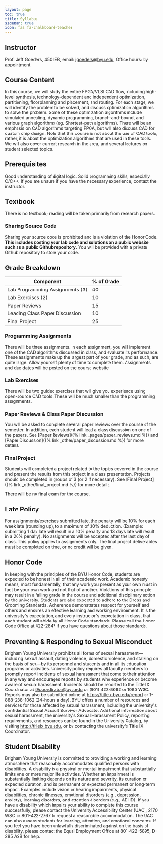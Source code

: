 ```yaml
---
layout: page
toc: true
title: Syllabus
sidebar: true
icon: fas fa-chalkboard-teacher
---
```



## Instructor 
Prof. Jeff Goeders, 450I EB, email: jgoeders@byu.edu, Office hours: by appointment

## Course Content
In this course, we will study the entire FPGA/VLSI CAD flow, including high-level synthesis, technology-dependent and independent optimization, partitioning, floorplanning and placement, and routing. For each stage, we will identify the problem to be solved, and discuss optimization algorithms to solve the problem. Some of these optimization algorithms include simulated annealing, dynamic programming, branch-and-bound, and various graph algorithms (eg. Shortest-path algorithms). There will be an emphasis on CAD algorithms targeting FPGA, but will also discuss CAD for custom chip design. Note that this course is not about the use of CAD tools; rather, it is about the optimization algorithms that are used in these tools.  We will also cover current research in the area, and several lectures on student selected topics.

## Prerequisites
Good understanding of digital logic.  Solid programming skills, especially C/C++.  If you are unsure if you have the necessary experience, contact the instructor.

## Textbook
There is no textbook; reading will be taken primarily from research papers.

### Sharing Source Code 
Sharing your source code  is prohibited and is a violation of the Honor Code.  **This includes posting your lab code and solutions on a public website such as a public Github repository.**  You will be provided with a private Github repository to store your code.


## Grade Breakdown

| Component                 | % of Grade    |
|---------------------------|---------------|
| Lab Programming Assignments (3)   | 40            |
| Lab Exercises (2)         | 10            |
| Paper Reviews             | 15            |
| Leading Class Paper Discussion              | 10            |
| Final Project             | 25            |

### Programming Assignments
 There will be three assignments. In each assignment, you will implement one of the CAD algorithms discussed in class, and evaluate its performance.  These 
assignments make up the largest part of your grade, and as such, are quite large.  Allow yourself plenty of time to complete them.  Assignments and due dates will be posted on the course website.

### Lab Exercises
There will be two guided exercises that will give you experience using open-source CAD tools.  These will be much smaller than the programming assignments.

### Paper Reviews & Class Paper Discussion
You will be asked to complete several paper reviews over the course of the semester.  In addition, each student will lead a class discussion on one of the papers. See [Paper Reviews]({% link _pages/paper_reviews.md %}) and  [Paper Discussion]({% link _other/paper_discussion.md %}) for more details.

### Final Project
Students will completed a project related to the topics covered in the course and present the results from this project in a class presentation. Projects should be completed in groups of 3 (or 2 if necessary).  See [Final Project]({% link _other/final_project.md %}) for more details.

There will be no final exam for the course.

## Late Policy
For assignments/exercises submitted late, the penalty will be 10% for each week late (rounding up), to a maximum of 30% deduction.  (Example: submitting 1 day late will result in a 10% penalty and 13 days late will result in a 20% penalty).  No assignments will be accepted after the last day of class.  This policy applies to assignments only.  The final project deliverables must be completed on time, or no credit will be given.


## Honor Code
In keeping with the principles of the BYU Honor Code, students are expected to be honest in all of their academic work. Academic honesty means, most fundamentally, that any work you present as your own must in fact be your own work and not that of another. Violations of this principle may result in a failing grade in the course and additional disciplinary action by the university. Students are also expected to adhere to the Dress and Grooming Standards. Adherence demonstrates respect for yourself and others and ensures an effective learning and working environment. It is the university's expectation, and every instructor's expectation in class, that each student will abide by all Honor Code standards. Please call the Honor Code Office at 422-2847 if you have questions about those standards.

## Preventing & Responding to Sexual Misconduct
Brigham Young University prohibits all forms of sexual harassment—including sexual assault, dating violence, domestic violence, and stalking on the basis of sex—by its personnel and students and in all its education programs or activities. University policy requires all faculty members to promptly report incidents of sexual harassment that come to their attention in any way and encourages reports by students who experience or become aware of sexual harassment. Incidents should be reported to the Title IX Coordinator at t9coordinator@byu.edu or (801) 422-8692 or 1085 WSC. Reports may also be submitted online at https://titleix.byu.edu/report or 1-888-238-1062 (24-hours a day). BYU offers a number of resources and services for those affected by sexual harassment, including the university's confidential Sexual Assault Survivor Advocate. Additional information about sexual harassment, the university's Sexual Harassment Policy, reporting requirements, and resources can be found in the University Catalog, by visiting http://titleix.byu.edu, or by contacting the university's Title IX Coordinator.
 
## Student Disability
Brigham Young University is committed to providing a working and learning atmosphere that reasonably accommodates qualified persons with disabilities. A disability is a physical or mental impairment that substantially limits one or more major life activities. Whether an impairment is substantially limiting depends on its nature and severity, its duration or expected duration, and its permanent or expected permanent or long-term impact. Examples include vision or hearing impairments, physical disabilities, chronic illnesses, emotional disorders (e.g., depression, anxiety), learning disorders, and attention disorders (e.g., ADHD). If you have a disability which impairs your ability to complete this course successfully, please contact the University Accessibility Center (UAC), 2170 WSC or 801-422-2767 to request a reasonable accommodation. The UAC can also assess students for learning, attention, and emotional concerns. If you feel you have been unlawfully discriminated against on the basis of disability, please contact the Equal Employment Office at 801-422-5895, D-285 ASB for help.
